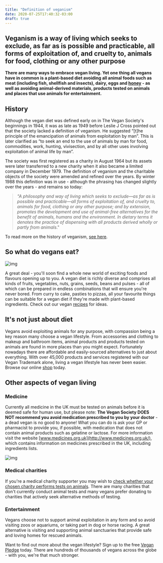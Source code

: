 ```yaml
---
title: "Definition of veganism"
date: 2020-07-25T17:40:32-03:00
draft: true
---
```

## Veganism is a way of living which seeks to exclude, as far as is possible and practicable, all forms of exploitation of, and cruelty to, animals for food, clothing or any other purpose

**There are many ways to embrace vegan living. Yet one thing all vegans have in common is a plant-based diet avoiding all animal foods such as meat (including fish, shellfish and insects), dairy, eggs and [honey](https://www.vegansociety.com/go-vegan/why-honey-not-vegan) - as well as avoiding animal-derived materials, products tested on animals and places that use animals for entertainment.**

## History

Although the vegan diet was defined early on in The Vegan Society's beginnings in 1944, it was as late as 1949 before Leslie J Cross pointed out that the society lacked a definition of veganism. He suggested “[t]he principle of the emancipation of animals from exploitation by man”. This is later clarified as “to seek an end to the use of animals by man for food, commodities, work, hunting, vivisection, and by all other uses involving exploitation of animal life by man”.

The society was first registered as a charity in August 1964 but its assets were later transferred to a new charity when it also became a limited company in December 1979. The definition of veganism and the charitable objects of the society were amended and refined over the years. By winter 1988 this definition was in use - although the phrasing has changed slightly over the years - and remains so today:

> *"A philosophy and way of living which seeks to exclude—as far as is possible and practicable—all forms of exploitation of, and cruelty to, animals for food, clothing or any other purpose; and by extension, promotes the development and use of animal-free alternatives for the benefit of animals, humans and the environment. In dietary terms it denotes the practice of dispensing with all products derived wholly or partly from animals*."

To read more on the history of veganism, [see here](https://www.vegansociety.com/sites/default/files/uploads/Ripened%20by%20human%20determination.pdf).

## So what do vegans eat?

![img](https://www.vegansociety.com/sites/default/files/uploads/grilled%20aubergine%20and%20courgette.jpg)

A great deal - you'll soon find a whole new world of exciting foods and flavours opening up to you. A vegan diet is richly diverse and comprises all kinds of fruits, vegetables, nuts, grains, seeds, beans and pulses - all of which can be prepared in endless combinations that will ensure you're never bored. From curry to cake, pasties to pizzas, all your favourite things can be suitable for a vegan diet if they're made with plant-based ingredients. Check out our vegan [recipes](https://www.vegansociety.com/resources/recipes) for ideas.

## It's not just about diet

Vegans avoid exploiting animals for any purpose, with compassion being a key reason many choose a vegan lifestyle. From accessories and clothing to makeup and bathroom items, animal products and products tested on animals are found in more places than you might expect. Fortunately nowadays there are affordable and easily-sourced alternatives to just about everything. With over 45,000 products and services registered with our Vegan Trademark alone, living a vegan lifestyle has never been easier. Browse our online [shop](https://www.vegansociety.com/shop) today.

## Other aspects of vegan living

### Medicine

Currently all medicine in the UK must be tested on animals before it is deemed safe for human use, but please note: **The Vegan Society DOES NOT recommend you avoid medication prescribed to you by your doctor** - a dead vegan is no good to anyone! What you can do is ask your GP or pharmacist to provide you, if possible, with medication that does not contain animal products such as gelatine or lactose. For more information visit the website [www.medicines.org.uk](http://www.medicines.org.uk/), which contains information on medicines prescribed in the UK, including ingredients lists.

![img](https://www.vegansociety.com/sites/default/files/uploads/Goats.JPG)

### Medical charities

If you're a medical charity supporter you may wish to [check whether your chosen charity performs tests on animals](https://www.animalaid.org.uk/the-issues/our-campaigns/animal-experiments/health-charities-animal-testing/). There are many charities that don't currently conduct animal tests and many vegans prefer donating to charities that actively seek alternative methods of testing.

### Entertainment

Vegans choose not to support animal exploitation in any form and so avoid visiting zoos or aquariums, or taking part in dog or horse racing. A great alternative is visiting and supporting animal sanctuaries that provide safe and loving homes for rescued animals.

Want to find out more about the vegan lifestyle? Sign up to the free [Vegan Pledge](https://www.vegansociety.com/try-vegan/get-support) today. There are hundreds of thousands of vegans across the globe - with you, we're that much stronger.
